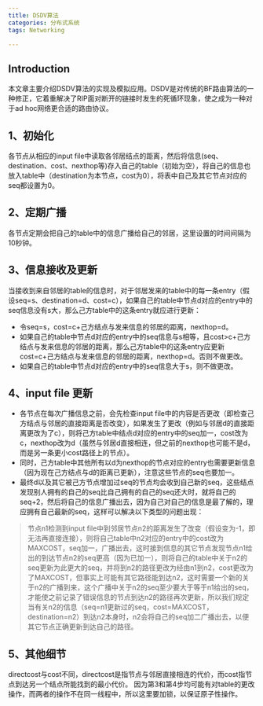 ```yaml
---
title: DSDV算法
categories: 分布式系统
tags: Networking

---
```

## Introduction ##
本文章主要介绍DSDV算法的实现及模拟应用。DSDV是对传统的BF路由算法的一种修正，它着重解决了RIP面对断开的链接时发生的死循环现象，使之成为一种对于ad hoc网络更合适的路由协议。
## 1、初始化 ##
各节点从相应的input file中读取各邻居结点的距离，然后将信息(seq、destination、cost、nexthop等)存入自己的table（初始为空），将自己的信息也放入table中（destination为本节点，cost为0），将表中自己及其它节点对应的seq都设置为0。

## 2、定期广播 ##
各节点定期会把自己的table中的信息广播给自己的邻居，这里设置的时间间隔为10秒钟。

## 3、信息接收及更新 ##
当接收到来自邻居的table的信息时，对于邻居发来的table中的每一条entry（假设seq=s、destination=d、cost=c），如果自己的table中节点d对应的entry中的seq信息没有s大，那么己方table中的这条entry就应进行更新：
- 令seq=s，cost=c+己方结点与发来信息的邻居的距离，nexthop=d。
- 如果自己的table中节点d对应的entry中的seq信息与s相等，且cost>c+己方结点与发来信息的邻居的距离，那么己方table中的这条entry应更新cost=c+己方结点与发来信息的邻居的距离，nexthop=d。否则不做更改。
- 如果自己的table中节点d对应的entry中的seq信息大于s，则不做更改。

## 4、input file 更新 ##
- 各节点在每次广播信息之前，会先检查input file中的内容是否更改（即检查己方结点与邻居的直接距离是否改变），如果发生了更改（例如与邻居d的直接距离更改为了c），则将己方table中结点d对应的entry中的seq加一，cost改为c，nexthop改为d（虽然与邻居d直接相连，但之前的nexthop也可能不是d，而是另一条更小cost路径上的节点）。
- 同时，己方table中其他所有以d为nexthop的节点对应的entry也需要更新信息（因为现在己方结点与d的距离已更新），注意这些节点的seq也要加一。
- 最终d以及其它被己方节点增加过seq的节点均会收到自己新的seq，这些结点发现别人拥有的自己的seq比自己拥有的自己的seq还大时，就将自己的seq+2，然后将自己的信息广播出去，因为自己对自己的信息是最了解的，理应拥有自己最新的seq，这样可以解决以下类型的问题出现：
> 节点n1检测到input file中到邻居节点n2的距离发生了改变（假设变为-1，即无法再直接连接），则将自己table中n2对应的entry中的cost改为MAXCOST，seq加一，广播出去，这时接到信息的其它节点发现节点n1给出的到达节点n2的seq更高（因为已加一），则将自己的table中关于n2的seq更新为此更大的seq，并将到n2的路径更改为经由n1到n2，cost更改为了MAXCOST，但事实上可能有其它路径能到达n2，这时需要一个新的关于n2的广播到来，这个广播中关于n2的seq至少要大于等于n1给出的seq，才能使之前记录了错误信息的节点到达n2的路径再次更新，所以我们规定当有关n2的信息（seq=n1更新过的seq，cost=MAXCOST，destination=n2）到达n2本身时，n2会将自己的seq加二广播出去，以便其它节点正确更新到达自己的路径。

## 5、其他细节 ##
directcost与cost不同，directcost是指节点与邻居直接相连的代价，而cost指节点到达另一个结点所能找到的最小代价。
因为第3和第4步均可能有对table的更改操作，而两者的操作不在同一线程中，所以这里要加锁，以保证原子性操作。
